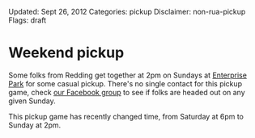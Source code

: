 Updated: Sept 26, 2012
Categories: pickup
Disclaimer: non-rua-pickup
Flags: draft


# Weekend pickup

Some folks from Redding get together at 2pm on Sundays at [Enterprise Park](/places/enterprise) for some casual pickup.
There's no single contact for this pickup game, check <a href="https://www.facebook.com/groups/ReddingUltimateAssociation/" target="_blank">our Facebook group</a> to see if folks are headed out on any given Sunday.

<div class="alert alert-info">
  <i class="icon-warning-sign"> </i>
  This pickup game has recently changed time, from Saturday at 6pm to Sunday at 2pm.
</div>

<!-- ~~fold~~ -->
